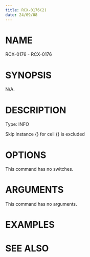 ```yaml
---
title: RCX-0176(2)
date: 24/09/08
---
```


# NAME

RCX-0176 - RCX-0176

# SYNOPSIS

N/A.

# DESCRIPTION

Type: INFO

Skip instance {} for cell {} is excluded

# OPTIONS

This command has no switches.

# ARGUMENTS

This command has no arguments.

# EXAMPLES

# SEE ALSO

